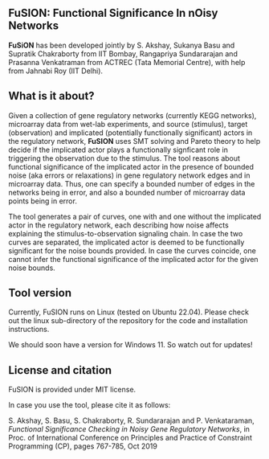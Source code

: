 ## FuSION: Functional Significance In nOisy Networks

**FuSiON** has been developed jointly by S. Akshay, Sukanya Basu and Supratik Chakraborty from IIT Bombay, 
Rangapriya Sundararajan and Prasanna Venkatraman from ACTREC (Tata Memorial Centre), 
with help from Jahnabi Roy (IIT Delhi).

## What is it about?
Given a collection of gene regulatory networks (currently KEGG networks), microarray data from wet-lab experiments, 
and source (stimulus), target (observation) and implicated (potentially functionally significant) actors in the
regulatory network, **FuSION** uses SMT solving and Pareto theory to help decide if the implicated actor plays a 
functionally signficant role in triggering the observation due to the stimulus. The tool reasons about functional 
significance of the implicated actor in the presence of bounded noise (aka errors or relaxations) in gene regulatory network
edges and in microarray data. Thus, one can specify a bounded number of edges in the networks being in error, and
also a bounded number of microarray data points being in error.  

The tool generates a pair of curves, one with and one without the implicated actor in the regulatory network, each describing
how noise affects explaining the stimulus-to-observation signaling chain.  In case the two curves are separated, the
implicated actor is deemed to be functionally significant for the noise bounds provided.  In case the curves coincide,
one cannot infer the functional significance of the implicated actor for the given noise bounds.


## Tool version 
Currently, FuSION runs on Linux (tested on Ubuntu 22.04).  Please check out the linux sub-directory of the repository for 
the code and installation instructions. 

We should soon have a version for Windows 11.  So watch out for updates!

## License and citation
FuSION is provided under MIT license.

In case you use the tool, please cite it as follows:

S. Akshay, S. Basu, S. Chakraborty, R. Sundararajan and P. Venkataraman, *Functional Significance Checking in Noisy Gene Regulatory Networks*, 
in Proc. of International Conference on Principles and Practice of Constraint Programming (CP), pages 767-785, Oct 2019
